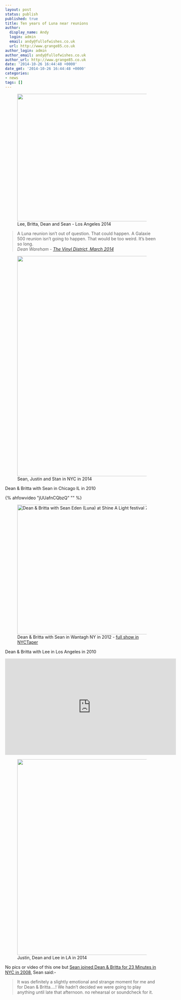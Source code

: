 ```yaml
---
layout: post
status: publish
published: true
title: Ten years of Luna near reunions
author:
  display_name: Andy
  login: admin
  email: andy@fullofwishes.co.uk
  url: http://www.grange85.co.uk
author_login: admin
author_email: andy@fullofwishes.co.uk
author_url: http://www.grange85.co.uk
date: '2014-10-26 16:44:48 +0000'
date_gmt: '2014-10-26 16:44:48 +0000'
categories:
- news
tags: []
---
```

<p><figure class="caption aligncenter"><img src="http://media.fullofwishes.co.uk/02-luna/pictures/lee-britta-dean-sean-2014.jpg" width="625" height="417" class /><figcaption class="caption-text"> Lee, Britta, Dean and Sean - Los Angeles 2014</figcaption></figure>
<blockquote><p>A Luna reunion isn’t out of question. That could happen. A Galaxie 500 reunion isn’t going to happen. That would be too weird. It’s been so long.<br />
<em>Dean Wareham - <a href="http://www.thevinyldistrict.com/dc/2014/03/dean-wareham-tvd-interview/">The Vinyl District, March 2014</a></em></p></blockquote>
<p><figure class="caption aligncenter"><img src="http://media.fullofwishes.co.uk/02-luna/pictures/sean-justin-stan-2014.jpg" width="960" height="720" class /><figcaption class="caption-text"> Sean, Justin and Stan in NYC in 2014</figcaption></figure>
<p>Dean & Britta with Sean in Chicago IL in 2010</p>
{% ahfowvideo "jUUafnCQbzQ" "" %}

<figure class="caption aligncenter"><a href="https://www.flickr.com/photos/subcow/7658288576" title="Dean &amp; Britta with Sean Eden (Luna) at Shine A Light festival 7-21-12 by Kurt Christensen, on Flickr"><img class="aligncenter" src="https://farm9.staticflickr.com/8007/7658288576_f2680e0fc0_z.jpg" width="640" height="424" alt="Dean &amp; Britta with Sean Eden (Luna) at Shine A Light festival 7-21-12"></a><figcaption class="caption-text">Dean & Britta with Sean in Wantagh NY in 2012 - <a href="http://www.nyctaper.com/2012/07/dean-britta-with-luna-reunion-july-21-2012-mulcahys-wantagh-ny-flac-and-mp3-downloads-streaming-songs/">full show in NYCTaper</a></figcaption></figure>

<p>Dean & Britta with Lee in Los Angeles in 2010</p>

<iframe width="560" height="315" src="https://www.youtube.com/embed/7Y-XSfoqYZY" frameborder="0" allowfullscreen></iframe>

<p><figure class="caption aligncenter"><img src="http://media.fullofwishes.co.uk/02-luna/pictures/justin-dean-lee-2014.jpg" width="640" height="640" class /><figcaption class="caption-text"> Justin, Dean and Lee in LA in 2014</figcaption></figure>
<p>No pics or video of this one but <a href="/2008/08/34-of-luna-on-stage-in-nyc/">Sean joined Dean & Britta for 23 Minutes in NYC in 2008</a>, Sean said:-<br />
<blockquote>It was definitely a slightly emotional and strange moment for me and for Dean & Britta….! We hadn’t decided we were going to play anything until late that afternoon. no rehearsal or soundcheck for it.</p></blockquote>
